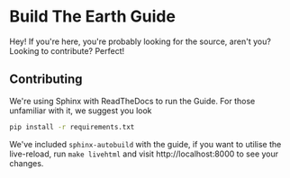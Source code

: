 # Build The Earth Guide

Hey! If you're here, you're probably looking for the source, aren't you? Looking to contribute? Perfect!

## Contributing

We're using Sphinx with ReadTheDocs to run the Guide. For those unfamiliar with it, we suggest you look 

```sh
pip install -r requirements.txt
```

We've included `sphinx-autobuild` with the guide, if you want to utilise the live-reload, run `make livehtml` and visit http://localhost:8000 to see your changes.